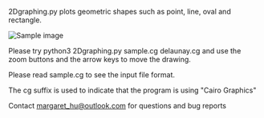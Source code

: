 2Dgraphing.py plots geometric shapes such as point, line, oval and rectangle.

![Sample image](https://github.com/margaret-hu/2Dgraphing/delaunay.png)

Please try
  python3 2Dgraphing.py sample.cg delaunay.cg
and use the zoom buttons and the arrow keys to move the drawing.

Please read sample.cg to see the input file format.

The cg suffix is used to indicate that the program is using "Cairo Graphics"

Contact margaret_hu@outlook.com for questions and bug reports
